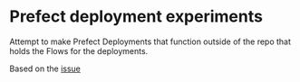 # Prefect deployment experiments
Attempt to make Prefect Deployments that function outside of the repo that holds the Flows for the deployments.

Based on the [issue](https://github.com/anna-geller/prefect-docker-deployment/issues/1)
